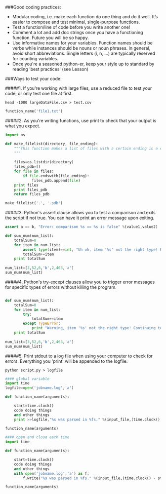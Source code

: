 ###Good coding practices:

* Modular coding, i.e. make each function do one thing and do it well. It’s easier to compose and test minimal, single-purpose functions.
* Test a function/line of code before you write another one!
* Comment a lot and add doc strings once you have a functioning function. Future you will be so happy.
* Use informative names for your variables. Function names should be verbs while instances should be nouns or noun phrases. In general, avoid short abbreviations. Single letters (i, n, ...) are typically reserved for counting variables.
* Once you're a seasoned python-er, keep your style up to standard by reading 'best practices' (see Lesson)


###Ways to test your code:

#####1. If you're working with large files, use a reduced file to test your code, or only test one file at first. 
```
head -1000 largeDataFile.csv > test.csv 
```
``` python
function_name('file1.txt')
```

#####2. As you're writing functions, use print to check that your output is what you expect.
```python
import os

def make_filelist(directory, file_ending):
	"""This function makes a list of files with a certain ending in a certain directory.
	"""
	
	files=os.listdir(directory)
	files_pdb=[]
	for file in files:
		if file.endswith(file_ending):
			files_pdb.append(file)
	print files
	print files_pdb
	return files_pdb

make_filelist('.', '.pdb')
```
#####3. Python's assert clause allows you to test a comparison and exits the script if not true. You can have it print an error message upon exiting.

```python
assert a == b, "Error: comparison %s == %s is false" %(value1,value2)

def sum_num(num_list):
	totalSum=0
	for item in num_list:
		assert type(item)==int, "Uh oh, item '%s' not the right type! Exiting now." %item
		totalSum+=item
	print totalSum
	
num_list=[3,52,6,'b',2,463,'a']		
sum_num(num_list)
```

#####4. Python's try-except clauses allow you to trigger error messages for specific types of errors without killing the program.
	
```python

def sum_num(num_list):
	totalSum=0
	for item in num_list:
		try:
			totalSum+=item
		except TypeError:
			print "Warning, item '%s' not the right type! Continuing to next item" %item
	print totalSum
	
num_list=[3,52,6,'b',2,463,'a']		
sum_num(num_list)
```
#####5. Print stdout to a log file when using your computer to check for errors. Everything you 'print' will be appended to the logfile. 

```
python script.py > logfile
```
```python
#### global variable
import time
logfile=open('jobname.log','a') 

def function_name(arguments):

	start=time.clock()
	code doing things
	and other things
	print >>logfile,"%s was parsed in %fs." %(input_file,(time.clock() - start))

function_name(arguments)
```

```python
#### open and close each time
import time

def function_name(arguments):

	start=time.clock()
	code doing things
	and other things
	with open('jobname.log','a') as f:
		f.write("%s was parsed in %fs." %(input_file,(time.clock() - start)))

function_name(arguments)
```

